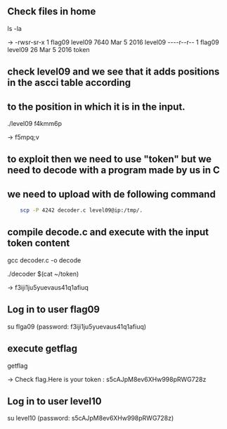 ## Check files in home

ls -la

->  -rwsr-sr-x 1 flag09 level09 7640 Mar  5  2016 level09
    ----r--r-- 1 flag09 level09   26 Mar  5  2016 token

## check level09 and we see that it adds positions in the ascci table according 
## to the position in which it is in the input.

./level09 f4kmm6p

->  f5mpq;v

## to exploit then we need to use "token" but we need to decode with a program made by us in C
## we need to upload with de following command

```bash
    scp -P 4242 decoder.c level09@ip:/tmp/.
```

## compile decode.c and execute with the input token content

gcc decoder.c -o decode

./decoder $(cat ~/token)

->  f3iji1ju5yuevaus41q1afiuq

## Log in to user flag09

su flga09 (password: f3iji1ju5yuevaus41q1afiuq)

## execute getflag

getflag

->  Check flag.Here is your token : s5cAJpM8ev6XHw998pRWG728z

## Log in to user level10

su level10 (password: s5cAJpM8ev6XHw998pRWG728z)
